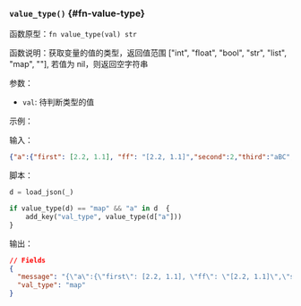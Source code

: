 ### `value_type()` {#fn-value-type}

函数原型：`fn value_type(val) str`

函数说明：获取变量的值的类型，返回值范围 ["int", "float", "bool", "str", "list", "map", ""], 若值为 nil，则返回空字符串

参数：

- `val`: 待判断类型的值

示例：

输入：

```json
{"a":{"first": [2.2, 1.1], "ff": "[2.2, 1.1]","second":2,"third":"aBC","forth":true},"age":47}
```

脚本：

```python
d = load_json(_)

if value_type(d) == "map" && "a" in d  {
    add_key("val_type", value_type(d["a"]))
}
```

输出：

```json
// Fields
{
  "message": "{\"a\":{\"first\": [2.2, 1.1], \"ff\": \"[2.2, 1.1]\",\"second\":2,\"third\":\"aBC\",\"forth\":true},\"age\":47}",
  "val_type": "map"
}
```
